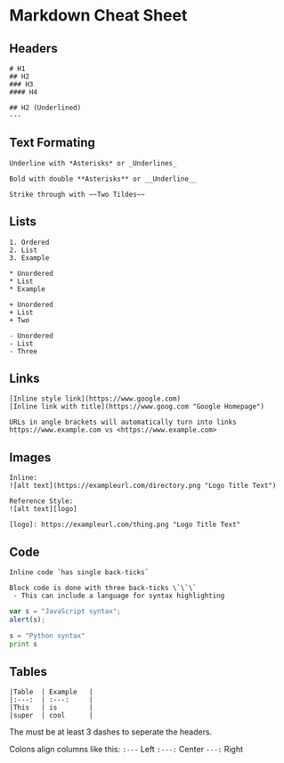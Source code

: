 # Markdown Cheat Sheet

Headers
---
```
# H1
## H2
### H3
#### H4

## H2 (Underlined)
--- 
```

Text Formating
---
```
Underline with *Asterisks* or _Underlines_

Bold with double **Asterisks** or __Underline__

Strike through with ~~Two Tildes~~
```

Lists
---
```
1. Ordered
2. List
3. Example

* Unordered
* List 
* Example

+ Unordered
+ List
+ Two

- Unordered
- List
- Three
```

Links
---
```
[Inline style link](https://www.google.com)
[Inline link with title](https://www.goog.com "Google Homepage")

URLs in angle brackets will automatically turn into links
https://www.example.com vs <https://www.example.com>
```

Images
---
```
Inline:
![alt text](https://exampleurl.com/directory.png "Logo Title Text")

Reference Style:
![alt text][logo]

[logo]: https://exampleurl.com/thing.png "Logo Title Text"
```

Code
---
```
Inline code `has single back-ticks`

Block code is done with three back-ticks \`\`\`
 - This can include a language for syntax highlighting
```

```javascript
var s = "JavaScript syntax";
alert(s);
```

```python
s = "Python syntax"
print s
```

Tables
---
```
|Table	| Example	|
|:---:	| :---:		|
|This	| is		|
|super	| cool		|
```
The must be at least 3 dashes to seperate the headers.

Colons align columns like this:
	`:---` Left
	`:---:` Center
	`---:` Right



